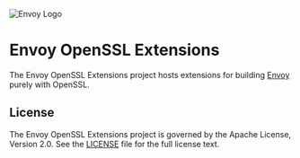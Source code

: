 ![Envoy Logo](https://github.com/envoyproxy/artwork/blob/master/PNG/Envoy_Logo_Final_PANTONE.png)

# Envoy OpenSSL Extensions

The Envoy OpenSSL Extensions project hosts extensions for building
[Envoy](https://github.com/envoyproxy/envoy) purely with OpenSSL.

## License

The Envoy OpenSSL Extensions project is governed by the Apache License, Version
2.0. See the [LICENSE](LICENSE) file for the full license text.

